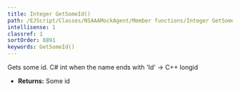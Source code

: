 ```yaml
---
title: Integer GetSomeId()
path: /EJScript/Classes/NSAAAMockAgent/Member functions/Integer GetSomeId()
intellisense: 1
classref: 1
sortOrder: 8891
keywords: GetSomeId()
---
```



Gets some id. C# int when the name ends with 'Id' -> C++ longid



* **Returns:** Some id


